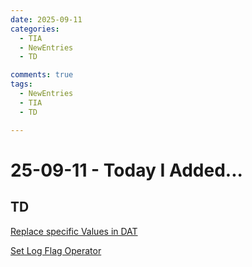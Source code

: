 ```yaml
---
date: 2025-09-11
categories:
  - TIA
  - NewEntries
  - TD

comments: true
tags:
  - NewEntries
  - TIA
  - TD

---
```

# 25-09-11 - Today I Added...

## TD

[Replace specific Values in DAT](../../TD/DAT/ReplaceSpecificValuesDAT.md)

[Set Log Flag Operator](../../TD/SCRIPTING/SetLogFlagOperatorScript.md)

